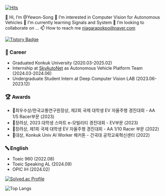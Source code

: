 [![Hits](https://hits.seeyoufarm.com/api/count/incr/badge.svg?url=https%3A%2F%2Fgithub.com%2FYewon-Song%2FYewon-Song%2F&count_bg=%2379C83D&title_bg=%23555555&icon=ferrari.svg&icon_color=%23E7E7E7&title=hits&edge_flat=false)](https://hits.seeyoufarm.com)

👋 Hi, I’m @Yewon-Song
👀 I’m interested in Computer Vision for Autonomous Vehicles
🌱 I’m currently learning Signals and System
💞️ I’m looking to collaborate on ...
📫 How to reach me niagarapokpo@naver.com

[![Tistory Badge](https://img.shields.io/badge/Tech%20Blog-555263?style=flat&logoColor=white)]("https://niagarapokpo.tistory.com/)

### 💼 Career
- Graduated Konkuk University (2020.03-2025.02)
- Internship at [SkyAutoNet](https://www.skyautonet.com/) as Autonomous Vehicle Platform Team (2024.03-2024.06)
- Undergraduate Student Intern at Deep Computer Vision LAB (2023.06-2023.12)

### 🏆 Awards
- 🥈최우수상/한국교통연구원장상, 제2회 국제 대학생 EV 자율주행 경진대회 - AA 1/5 Racer부문 (2023)
- 🥉장려상,   2023 대학생 스마트 e-모빌리티 경진대회 - EV부문 (2023)
- 🥉장려상,   제1회 국제 대학생 EV 자율주행 경진대회 - AA 1/10 Racer 부문 (2022)
- 🥇대상,     Konkuk Univ AI Worker 해커톤 - 건국대 공학교육혁신센터 (2022)
  
### 🔤 English
- Toeic 960 (2022.08)
- Toeic Speaking AL (2024.09)
- OPIC IH (2024.02)



[![Solved.ac Profile](http://mazassumnida.wtf/api/generate_badge?boj=swy1155)](https://solved.ac/swy1155)

![Top Langs](https://github-readme-stats.vercel.app/api/top-langs/?username=Yewon-Song&layout=compact&theme=dracula)






<!---
Yewon-Song/Yewon-Song is a ✨ special ✨ repository because its `README.md` (this file) appears on your GitHub profile.
You can click the Preview link to take a look at your changes.
--->
